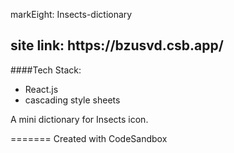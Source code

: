 <h>markEight: Insects-dictionary</h1>
<h2>site link: https://bzusvd.csb.app/</h2>

####Tech Stack:

- React.js
- cascading style sheets

<p>A mini dictionary for Insects icon.</p>
=======
Created with CodeSandbox
